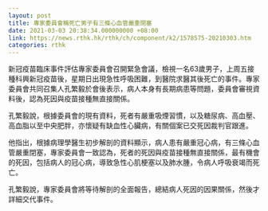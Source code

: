 ```yaml
---
layout: post
title: 專家委員會稱死亡男子有三條心血管嚴重閉塞　
date: 2021-03-03 20:38:34.000000000 +08:00
link: https://news.rthk.hk/rthk/ch/component/k2/1578575-20210303.htm
categories: rthk
---
```


新冠疫苗臨床事件評估專家委員會召開緊急會議，檢視一名63歲男子，上周五接種科興新冠疫苗後，星期日出現急性呼吸困難，到醫院求醫其後死亡的事件。專家委員會共同召集人孔繁毅於會後表示，病人本身有長期病患等問題，委員會審視資料後，認為死因與疫苗接種無直接關係。

孔繁毅說，根據委員會的現有資料，死者有嚴重吸煙習慣，以及糖尿病、高血壓、高血脂以至中央肥胖，亦懷疑有缺血性心臟病，有關個案已交死因裁判官跟進。

他指出，根據病理學醫生初步解剖的資料顯示，病人患有嚴重冠心病，有三條心血管嚴重閉塞，專家委員會一致認為，死者的死因與疫苗接種無直接關係，最有機會的死因，包括病人的冠心病，導致急性心肌梗塞以及肺水腫，令病人呼吸衰竭而死亡。

孔繁毅說，專家委員會將等待解剖的全面報告，總結病人死因的因果關係，然後才詳細交代事件。
